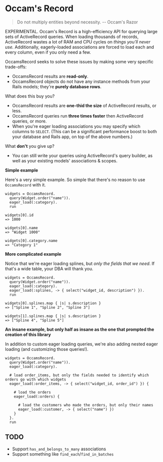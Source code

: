 # Occam's Record

> Do not multiply entities beyond necessity. -- Occam's Razor

EXPERIMENTAL. Occam's Record is a high-efficiency API for querying large sets of ActiveRecord queries. When loading thousands of records, ActiveRecord wastes a lot of RAM and CPU cycles on *things you'll never use.* Additionally, eagerly-loaded associations are forced to load each and every column, even if you only need a few.

OccamsRecord seeks to solve these issues by making some very specific trade-offs:

* OccamsRecord results are **read-only**.
* OccamsRecord objects do not have any instance methods from your Rails models; they're **purely database rows**.

What does this buy you?

* OccamsRecord results are **one-thid the size** of ActiveRecord results, or less.
* OccamsRecord queries run **three times faster** then ActiveRecord queries, or more.
* When you're eager loading associations you may specify which columns to `SELECT`. (This can be a significant performance boost to both your database and Rails app, on top of the above numbers.)

What **don't** you give up?

* You can still write your queries using ActiveRecord's query builder, as well as your existing models' associations & scopes.

**Simple example**

Here's a very simple example. So simple that there's no reason to use `OccamsRecord` with it.

    widgets = OccamsRecord.
      query(Widget.order("name")).
      eager_load(:category).
      run

    widgets[0].id
    => 1000

    widgets[0].name
    => "Widget 1000"

    widgets[0].category.name
    => "Category 1"

**More complicated example**

Notice that we're eager loading splines, but *only the fields that we need*. If that's a wide table, your DBA will thank you.

    widgets = OccamsRecord.
      query(Widget.order("name")).
      eager_load(:category).
      eager_load(:splines, -> { select("widget_id, description") }).
      run

    widgets[0].splines.map { |s| s.description }
    => ["Spline 1", "Spline 2", "Spline 3"]

    widgets[1].splines.map { |s| s.description }
    => ["Spline 4", "Spline 5"]

**An insane example, but only half as insane as the one that prompted the creation of this library**

In addition to custom eager loading queries, we're also adding nested eager loading (and customizing those queries!).

    widgets = OccamsRecord.
      query(Widget.order("name")).
      eager_load(:category).

      # load order_items, but only the fields needed to identify which orders go with which widgets
      eager_load(:order_items, -> { select("widget_id, order_id") }) {

        # load the orders
        eager_load(:orders) {

          # load the customers who made the orders, but only their names
          eager_load(:customer, -> { select("name") })
        }
      }.
      run

## TODO

* Support `has_and_belongs_to_many` associations
* Support something like `find_each`/`find_in_batches`
